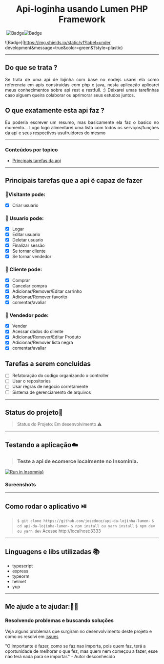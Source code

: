 <h1 align="center">Api-loginha usando Lumen PHP Framework</h1>

​													![Badge](https://img.shields.io/static/v1?label=nodejs&message=server&color=blue&style=for-the-badge&logo=Node.js)![Badge](https://img.shields.io/static/v1?label=ts-js&message=languages&color=blue&style=for-the-badge&logo=typescript)

![Badge](https://img.shields.io/static/v1?label=under development&message=true&color=green&?style=plastic)


------
## Do que se trata ? 

<p align="justify">
    Se trata de uma api de lojinha com base no nodejs </a> usarei ela como referencia em apis construidas com php e java, nesta aplicação aplicarei meus conhecimentos sobre api rest e restfull. :) Deixarei umas tarefinhas caso alguem queira colaborar ou aprimorar seus estudos juntos.
</p>


## O que exatamente esta api faz ?

<p align="justify">Eu poderia escrever um resumo, mas basicamente ela faz o basico no momento... Logo logo alimentarei uma lista com todos os serviços/funções da api e seus respectivos usufruidores do mesmo</p>

------

### Conteúdos por topico
   * [Principais tarefas da api](#Principais-tarefas-que-a-api-é-capaz-de-fazer)

------

## Principais tarefas que a api é capaz de fazer

### :bust_in_silhouette:Visitante pode: 

- [x] Criar usuario

### :bust_in_silhouette: Usuario pode: 												 
- [x] Logar
- [x] Editar usuario
- [x] Deletar usuario
- [x] Finalizar sessão
- [x] Se tornar cliente  
- [x] Se tornar vendedor 

### :bust_in_silhouette: Cliente pode: 	

- [x] Comprar
- [x] Cancelar compra
- [x] Adicionar/Remover/Editar carrinho
- [x] Adicionar/Remover favorito
- [x] comentar/avaliar 

### :bust_in_silhouette: Vendedor pode: 	

- [x] Vender
- [x] Acessar dados do cliente
- [x] Adicionar/Remover/Editar Produto
- [x] Adicionar/Remover lista negra
- [x] comentar/avaliar 

## Tarefas a serem concluidas

- [ ] Refatoração do codigo organizando o controller
- [ ] Usar o repositories
- [ ] Usar regras de negocio corretamente
- [ ] Sistema de gerenciamento de arquivos
------

## Status do projeto:runner:

> Status do Projeto: Em desenvolvimento :warning:

-------

## Testando a aplicação:cloud:

> ### Teste a api de ecomerce localmente no Insominia.
[![Run in Insomnia}](https://insomnia.rest/images/run.svg)](https://insomnia.rest/run/?label=api-lojinha&uri=https%3A%2F%2Fgithub.com%2Fjosedoce%2Fapi-da-lojinha%2Fblob%2Fmaster%2FInsomnia-All_2021-03-30.json)

### Screenshots

------

## Como rodar o aplicativo :play_or_pause_button:

> `$ git clone https://github.com/josedoce/api-da-lojinha-lumen-`
> `$ cd api-da-lojinha-lumen-`
> `$ npm install ou yarn install`
> `$ npm dev ou yarn dev`
> Acesse  http://localhost:3333

------

## Linguagens e libs utilizadas :books:
- typescript
- express
- typeorm
- helmet
- yup

------

## Me ajude a te ajudar::man_factory_worker:

### Resolvendo problemas e buscando soluções

Veja alguns problemas que surgiram no desenvolvimento deste projeto e como os resolvi em [issues](https://github.com/josedoce/api-da-lojinha-nodejs/issues )

"O importante é fazer, como se faz nao importa, pois quem faz, terá a oportunidade de melhorar o que fez, mas quem nem começou a fazer, esse não terá nada para se importar." - Autor desconhecido

